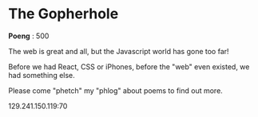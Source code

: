 # The Gopherhole
**Poeng** : 500

The web is great and all, but the Javascript world has gone too far!
Before we had React, CSS or iPhones, before the "web" even existed, we had something else.
Please come "phetch" my "phlog" about poems to find out more.


129.241.150.119:70

